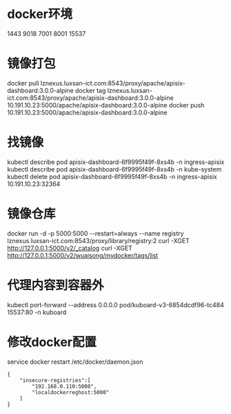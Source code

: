 # docker环境

1443
9018
7001
8001
15537

# 镜像打包

docker pull lznexus.luxsan-ict.com:8543/proxy/apache/apisix-dashboard:3.0.0-alpine
docker tag lznexus.luxsan-ict.com:8543/proxy/apache/apisix-dashboard:3.0.0-alpine 10.191.10.23:5000/apache/apisix-dashboard:3.0.0-alpine
docker push 10.191.10.23:5000/apache/apisix-dashboard:3.0.0-alpine

# 找镜像

kubectl describe pod apisix-dashboard-6f9995f49f-8xs4b -n ingress-apisix
kubectl describe pod apisix-dashboard-6f9995f49f-8xs4b -n kube-system
kubectl delete pod apisix-dashboard-6f9995f49f-8xs4b -n ingress-apisix
10.191.10.23:32364

# 镜像仓库

docker run -d -p 5000:5000 --restart=always --name registry lznexus.luxsan-ict.com:8543/proxy/library/registry:2
curl -XGET http://127.0.0.1:5000/v2/_catalog
curl -XGET http://127.0.0.1:5000/v2/wuaisong/mydocker/tags/list

# 代理内容到容器外

kubectl port-forward --address 0.0.0.0 pod/kuboard-v3-6854dcdf96-tc484 15537:80 -n kuboard

# 修改docker配置

service docker restart
/etc/docker/daemon.json
```
{ 
	"insecure-registries":[
		"192.168.0.110:5000",
		"localdockerreghost:5000"
	] 
}
```

























